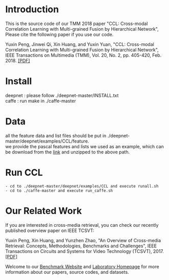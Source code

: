 # Introduction
This is the source code of our TMM 2018 paper "CCL: Cross-modal Correlation Learning with Multi-grained Fusion by Hierarchical Network", Please cite the following paper if you use our code.

Yuxin Peng, Jinwei Qi, Xin Huang, and Yuxin Yuan, "CCL: Cross-modal Correlation Learning with Multi-grained Fusion by Hierarchical Network", IEEE Transactions on Multimedia (TMM), Vol. 20, No. 2, pp. 405-420, Feb. 2018. [[PDF]](http://59.108.48.34/tiki/download_paper.php?fileId=20184)

# Install
deepnet : please follow ./deepnet-master/INSTALL.txt  
caffe : run make in ./caffe-master

# Data
all the feature data and list files should be put in ./deepnet-master/deepnet/examples/CCL/feature.  
we provide the pascal features and lists we used as an example, which can be download from the [link](http://www.icst.pku.edu.cn/mipl/tiki-download_file.php?fileId=1008) and unzipped to the above path.

# Run CCL
    - cd to ./deepnet-master/deepnet/examples/CCL and execute runall.sh
    - cd to ./caffe-master and execute run_caffe.sh
    
# Our Related Work
If you are interested in cross-media retrieval, you can check our recently published overview paper on IEEE TCSVT:

Yuxin Peng, Xin Huang, and Yunzhen Zhao, "An Overview of Cross-media Retrieval: Concepts, Methodologies, Benchmarks and Challenges", IEEE Transactions on Circuits and Systems for Video Technology (TCSVT), 2017.[[PDF]](http://www.icst.pku.edu.cn/mipl/tiki-download_file.php?fileId=376)

Welcome to our [Benchmark Website](http://www.icst.pku.edu.cn/mipl/xmedia) and [Laboratory Homepage](http://www.icst.pku.edu.cn/mipl) for more information about our papers, source codes, and datasets.
